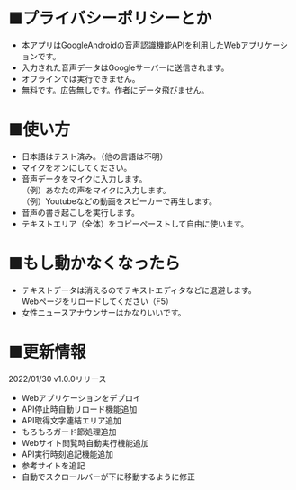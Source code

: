# ■プライバシーポリシーとか
* 本アプリはGoogleAndroidの音声認識機能APIを利用したWebアプリケーションです。
* 入力された音声データはGoogleサーバーに送信されます。
* オフラインでは実行できません。
* 無料です。広告無しです。作者にデータ飛びません。

# ■使い方
* 日本語はテスト済み。（他の言語は不明）
* マイクをオンにしてください。
* 音声データをマイクに入力します。  
  （例）あなたの声をマイクに入力します。  
  （例）Youtubeなどの動画をスピーカーで再生します。
* 音声の書き起こしを実行します。
* テキストエリア（全体）をコピーペーストして自由に使います。

# ■もし動かなくなったら
* テキストデータは消えるのでテキストエディタなどに退避します。  
  Webページをリロードしてください（F5）
* 女性ニュースアナウンサーはかなりいいです。

# ■更新情報
2022/01/30 v1.0.0リリース
* Webアプリケーションをデプロイ
* API停止時自動リロード機能追加
* API取得文字連結エリア追加
* もろもろガード節処理追加
* Webサイト閲覧時自動実行機能追加
* API実行時刻追記機能追加
* 参考サイトを追記
* 自動でスクロールバーが下に移動するように修正

	
    
